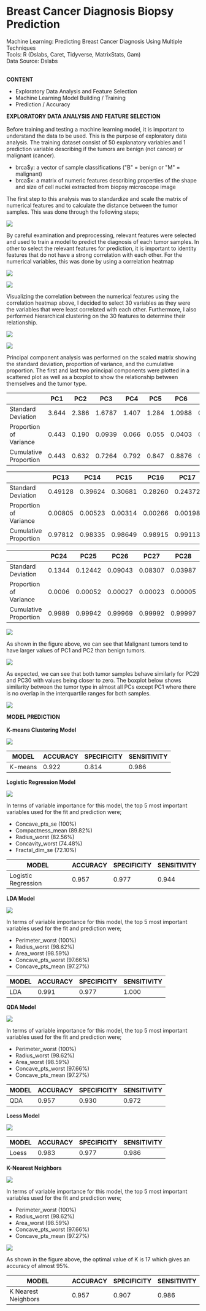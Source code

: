 # Breast Cancer Diagnosis Biopsy Prediction

Machine Learning: Predicting Breast Cancer Diagnosis Using Multiple Techniques<br />
Tools: R (Dslabs, Caret, Tidyverse, MatrixStats, Gam)<br />
Data Source: Dslabs<br />
<br />

**CONTENT**
- Exploratory Data Analysis and Feature Selection
- Machine Learning Model Building / Training
-	Prediction / Accuracy

**EXPLORATORY DATA ANALYSIS AND FEATURE SELECTION**<br /><br />
Before training and testing a machine learning model, it is important to understand the data to be used. This is the purpose of exploratory data analysis. 
The training dataset consist of 50 explanatory variables and 1 prediction variable describing if the tumors are benign (not cancer) or malignant (cancer). 
-	brca$y: a vector of sample classifications ("B" = benign or "M" = malignant)
-	brca$x: a matrix of numeric features describing properties of the shape and size of cell nuclei extracted from biopsy microscope image<br />

The first step to this analysis was to standardize and scale the matrix of numerical features and to calculate the distance between the tumor samples. 
This was done through the following steps;

![](image/scale.png)

By careful examination and preprocessing, relevant features were selected and used to train a model to predict the diagnosis of each tumor samples. In other to select the relevant features for prediction, it is important to identity features that do not have a strong correlation with each other. For the numerical variables, this was done by using a correlation heatmap

![](image/rlcode.png)

![](image/heatmap.jpeg)

Visualizing the correlation between the numerical features using the correlation heatmap above, I decided to select 30 variables as they were the variables that were least correlated with each other. Furthermore, I also performed hierarchical clustering on the 30 features to determine their relationship.

![](image/hclcode.png)

![](image/hclust_plot.jpeg)

Principal component analysis was performed on the scaled matrix showing the standard deviation, proportion of variance, and the cumulative proportion. The first and last two principal components were plotted in a scattered plot as well as a boxplot to show the relationship between themselves and the tumor type.

|  | PC1 | PC2 | PC3 | PC4 | PC5 | PC6 | PC7 | PC8 | PC9 | PC10 | PC11 | PC12 |
| --- | --- | --- | --- | --- | --- | --- | --- | --- | ---- | ---- | ---- | ---- |
| Standard Deviation | 3.644 | 2.386 | 1.6787 |	1.407 |	1.284 |	1.0988 |	0.8217 |	0.6904 |	0.6457 | 0.5922 | 0.5421 |	0.51104 |
| Proportion of Variance | 0.443 |	0.190 |	0.0939 |	0.066 |	0.055 |	0.0403 |	0.0225 |	0.0159 |	0.0139 | 0.0117 |	0.0098 |	0.00871 |
| Cumulative Proportion | 0.443 |	0.632 |	0.7264 |	0.792 |	0.847 |	0.8876 |	0.9101 |	0.9260 |	0.9399 | 0.9516 |	0.9614 |	0.97007 |

|  | PC13 | PC14 | PC15 | PC16 | PC17 | PC18 | PC19 | PC20 | PC21 | PC22 | PC23 |
| --- | --- | --- | --- | --- | --- | --- | --- | --- | ---- | ---- | ---- |
| Standard Deviation | 0.49128 |	0.39624 |	0.30681 |	0.28260 |	0.24372 |	0.22939 | 0.22244 |	0.17652 |	0.173 |	0.16565 |	0.15602 |
| Proportion of Variance | 0.00805 |	0.00523 | 0.00314 |	0.00266 |	0.00198 |	0.00175 | 0.00165 |	0.00104 |	0.001 |	0.00091 |	0.00081 |
| Cumulative Proportion | 0.97812 |	0.98335 |	0.98649 |	0.98915 |	0.99113 |	0.99288 | 0.99453 |	0.99557 |	0.997 |	0.99749 |	0.99830 |

|  | PC24 | PC25 | PC26 | PC27 | PC28 | PC29 | PC30 |
| --- | --- | --- | --- | --- | --- | --- | --- |
| Standard Deviation | 0.1344 |	0.12442 |	0.09043	| 0.08307 | 0.03987 |	0.02736	| 0.0115 |
| Proportion of Variance | 0.0006 |	0.00052 |	0.00027 |	0.00023 | 0.00005 |	0.00002 |	0.0000 |
| Cumulative Proportion | 0.9989 |	0.99942 |	0.99969	| 0.99992 | 0.99997 |	1.00000 |	1.0000 |

![](image/PCplot.jpeg)

As shown in the figure above, we can see that Malignant tumors tend to have larger values of PC1 and PC2 than benign tumors.

![](image/Last2PCplot.jpeg)

As expected, we can see that both tumor samples behave similarly for PC29 and PC30 with values being closer to zero. The boxplot below shows similarity between the tumor type in almost all PCs except PC1 where there is no overlap in the interquartile ranges for both samples.

![](image/PCboxplot.jpeg)

**MODEL PREDICTION**<br /><br />
**K-means Clustering Model**

![](image/kmeans.jpg)

| MODEL | ACCURACY | SPECIFICITY | SENSITIVITY |
| --- | --- | --- | --- |
| K-means | 0.922 | 0.814 | 0.986 |

**Logistic Regression Model**

![](image/glm.jpg)

In terms of variable importance for this model, the top 5 most important variables used for the fit and prediction were;
-	Concave_pts_se (100%)
-	Compactness_mean (89.82%)
-	Radius_worst (82.56%)
-	Concavity_worst (74.48%)
-	Fractal_dim_se (72.10%)

| MODEL | ACCURACY | SPECIFICITY | SENSITIVITY |
| --- | --- | --- | --- |
| Logistic Regression | 0.957 | 0.977 | 0.944 |

**LDA Model**

![](image/lda.jpg)

In terms of variable importance for this model, the top 5 most important variables used for the fit and prediction were;
-	Perimeter_worst (100%)
-	Radius_worst (98.62%)
-	Area_worst (98.59%)
-	Concave_pts_worst (97.66%)
-	Concave_pts_mean (97.27%)

| MODEL | ACCURACY | SPECIFICITY | SENSITIVITY |
| --- | --- | --- | --- |
| LDA | 0.991 | 0.977 | 1.000 |

**QDA Model**

![](image/qda.jpg)

In terms of variable importance for this model, the top 5 most important variables used for the fit and prediction were;
-	Perimeter_worst (100%)
-	Radius_worst (98.62%)
-	Area_worst (98.59%)
-	Concave_pts_worst (97.66%)
-	Concave_pts_mean (97.27%)

| MODEL | ACCURACY | SPECIFICITY | SENSITIVITY |
| --- | --- | --- | --- |
| QDA | 0.957 | 0.930 | 0.972 |

**Loess Model**

![](image/loess.jpg)

| MODEL | ACCURACY | SPECIFICITY | SENSITIVITY |
| --- | --- | --- | --- |
| Loess | 0.983 | 0.977 | 0.986 |

**K-Nearest Neighbors**

![](image/knn.JPG)

In terms of variable importance for this model, the top 5 most important variables used for the fit and prediction were;
-	Perimeter_worst (100%)
-	Radius_worst (98.62%)
-	Area_worst (98.59%)
-	Concave_pts_worst (97.66%)
-	Concave_pts_mean (97.27%)

![](image/Kplot.jpeg)

As shown in the figure above, the optimal value of K is 17 which gives an accuracy of almost 95%.

| MODEL | ACCURACY | SPECIFICITY | SENSITIVITY |
| --- | --- | --- | --- |
| K Nearest Neighbors | 0.957 | 0.907 | 0.986 |
